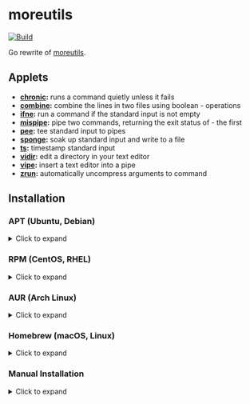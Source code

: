 # moreutils
[![Build](https://github.com/gabe565/moreutils/actions/workflows/build.yaml/badge.svg)](https://github.com/gabe565/moreutils/actions/workflows/build.yaml)

Go rewrite of [moreutils](http://kitenet.net/~joey/code/moreutils/).

## Applets

- **[chronic](docs/chronic.md):** runs a command quietly unless it fails
- **[combine](docs/combine.md):** combine the lines in two files using boolean - operations
- **[ifne](docs/ifne.md):** run a command if the standard input is not empty
- **[mispipe](docs/mispipe.md):** pipe two commands, returning the exit status of - the first
- **[pee](docs/pee.md):** tee standard input to pipes
- **[sponge](docs/sponge.md):** soak up standard input and write to a file
- **[ts](docs/ts.md):** timestamp standard input
- **[vidir](docs/vidir.md):** edit a directory in your text editor
- **[vipe](docs/vipe.md):** insert a text editor into a pipe
- **[zrun](docs/zrun.md):** automatically uncompress arguments to command

## Installation

### APT (Ubuntu, Debian)

<details>
  <summary>Click to expand</summary>

1. If you don't have it already, install the `ca-certificates` package
   ```shell
   sudo apt install ca-certificates
   ```

2. Add gabe565 apt repository
   ```
   echo 'deb [trusted=yes] https://apt.gabe565.com /' | sudo tee /etc/apt/sources.list.d/gabe565.list
   ```

3. Update apt repositories
   ```shell
   sudo apt update
   ```

4. Install moreutils-go
   ```shell
   sudo apt install moreutils-go
   ```
</details>

### RPM (CentOS, RHEL)

<details>
  <summary>Click to expand</summary>

1. If you don't have it already, install the `ca-certificates` package
   ```shell
   sudo dnf install ca-certificates
   ```

2. Add gabe565 rpm repository to `/etc/yum.repos.d/gabe565.repo`
   ```ini
   [gabe565]
   name=gabe565
   baseurl=https://rpm.gabe565.com
   enabled=1
   gpgcheck=0
   ```

3. Install moreutils-go
   ```shell
   sudo dnf install moreutils-go
   ```
</details>

### AUR (Arch Linux)

<details>
  <summary>Click to expand</summary>

Install [moreutils-go-bin](https://aur.archlinux.org/packages/moreutils-go-bin) with your [AUR helper](https://wiki.archlinux.org/index.php/AUR_helpers) of choice.
</details>

### Homebrew (macOS, Linux)

<details>
  <summary>Click to expand</summary>

Install moreutils-go from [gabe565/homebrew-tap](https://github.com/gabe565/homebrew-tap):
```shell
brew install gabe565/tap/moreutils-go
```
</details>

### Manual Installation

<details>
  <summary>Click to expand</summary>

1. Download and run the [latest release binary](https://github.com/gabe565/moreutils-go/releases/latest) for your system and architecture.
2. Extract the binary and place it in the desired directory.
3. Run `moreutils install -sr DIRECTORY` to generate symlinks for each command.
</details>
